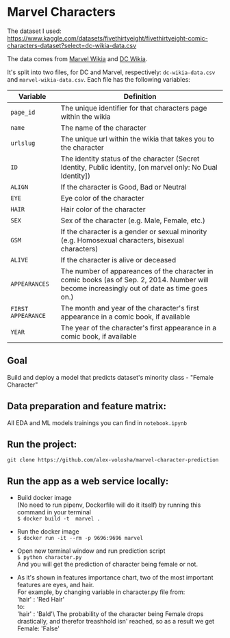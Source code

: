 # Marvel Characters

The dataset I used: https://www.kaggle.com/datasets/fivethirtyeight/fivethirtyeight-comic-characters-dataset?select=dc-wikia-data.csv 

The data comes from [Marvel Wikia](http://marvel.wikia.com/Main_Page) and [DC Wikia](http://dc.wikia.com/wiki/Main_Page).

It's split into two files, for DC and Marvel, respectively: `dc-wikia-data.csv` and `marvel-wikia-data.csv`. Each file has the following variables:

Variable | Definition
---|---------
`page_id` | The unique identifier for that characters page within the wikia
`name` | The name of the character
`urlslug` | The unique url within the wikia that takes you to the character
`ID` | The identity status of the character (Secret Identity, Public identity, [on marvel only: No Dual Identity])
`ALIGN` | If the character is Good, Bad or Neutral
`EYE` | Eye color of the character
`HAIR` | Hair color of the character
`SEX` | Sex of the character (e.g. Male, Female, etc.)
`GSM` | If the character is a gender or sexual minority (e.g. Homosexual characters, bisexual characters)
`ALIVE` | If the character is alive or deceased
`APPEARANCES` | The number of appareances of the character in comic books (as of Sep. 2, 2014. Number will become increasingly out of date as time goes on.)
`FIRST APPEARANCE` | The month and year of the character's first appearance in a comic book, if available
`YEAR` | The year of the character's first appearance in a comic book, if available

## Goal
Build and deploy a model that predicts dataset's minority class - "Female Character"

## Data preparation and feature matrix:
All EDA and ML models trainings you can find in `notebook.ipynb`

## Run the project:
`git clone https://github.com/alex-volosha/marvel-character-prediction`

## Run the app as a web service locally:
* Build docker image\
(No need to run pipenv, Dockerfile will do it itself) by running this command in your terminal\
`$ docker build -t  marvel .`

* Run the docker image\
`$ docker run -it --rm -p 9696:9696 marvel`

* Open new terminal window and run prediction script\
`$ python character.py`\
And you will get the prediction of character being female or not. 

* As it's shown in features importance chart, two of the most important features are eyes, and hair.\
For example, by changing variable in character.py file from:\
'hair' : 'Red Hair'\
to:\
'hair' : 'Bald'\\
The probability of the character being Female drops drastically, and therefor treashhold isn' reached, so as a result we get Female: 'False'

